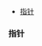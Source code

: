 - [指针](#指针)





















































































































### 指针

